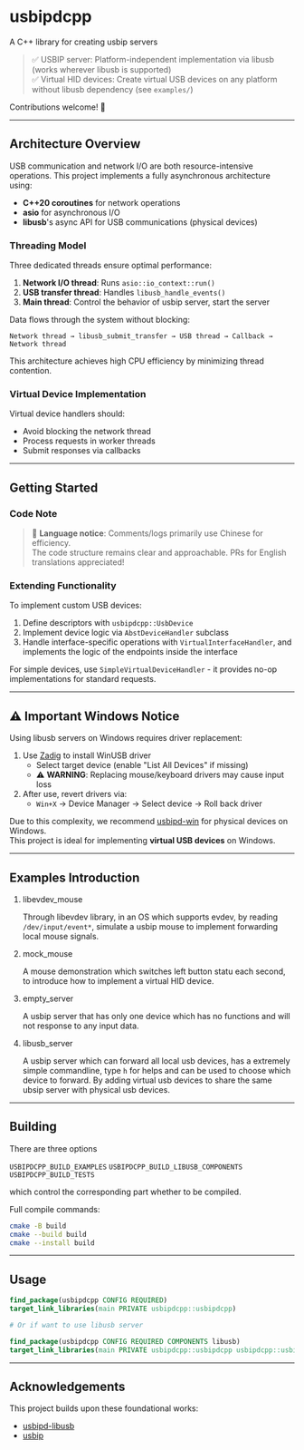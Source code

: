 # usbipdcpp

A C++ library for creating usbip servers

> ✅ USBIP server: Platform-independent implementation via libusb (works wherever libusb is supported)  
> ✅ Virtual HID devices: Create virtual USB devices on any platform without libusb dependency (see `examples/`)

Contributions welcome! 🚀

---

## Architecture Overview

USB communication and network I/O are both resource-intensive operations. This project implements a fully asynchronous architecture using:
- **C++20 coroutines** for network operations
- **asio** for asynchronous I/O
- **libusb**'s async API for USB communications (physical devices)

### Threading Model
Three dedicated threads ensure optimal performance:
1. **Network I/O thread**: Runs `asio::io_context::run()`
2. **USB transfer thread**: Handles `libusb_handle_events()`
3. **Main thread**: Control the behavior of usbip server, start the server

Data flows through the system without blocking:
```
Network thread → libusb_submit_transfer → USB thread → Callback → Network thread
```
This architecture achieves high CPU efficiency by minimizing thread contention.

### Virtual Device Implementation
Virtual device handlers should:
- Avoid blocking the network thread
- Process requests in worker threads
- Submit responses via callbacks

---

## Getting Started

### Code Note
> 📝 **Language notice**: Comments/logs primarily use Chinese for efficiency.  
> The code structure remains clear and approachable. PRs for English translations appreciated!

### Extending Functionality
To implement custom USB devices:
1. Define descriptors with `usbipdcpp::UsbDevice`
2. Implement device logic via `AbstDeviceHandler` subclass
3. Handle interface-specific operations with `VirtualInterfaceHandler`, and implements the logic of the endpoints inside the interface

For simple devices, use `SimpleVirtualDeviceHandler` - it provides no-op implementations for standard requests.

---

## ⚠️ Important Windows Notice

Using libusb servers on Windows requires driver replacement:
1. Use [Zadig](https://zadig.akeo.ie/) to install WinUSB driver
    - Select target device (enable "List All Devices" if missing)
    - ⚠️ **WARNING**: Replacing mouse/keyboard drivers may cause input loss
2. After use, revert drivers via:
    - `Win+X` → Device Manager → Select device → Roll back driver

Due to this complexity, we recommend [usbipd-win](https://github.com/dorssel/usbipd-win) for physical devices on Windows.  
This project is ideal for implementing **virtual USB devices** on Windows.

---

## Examples Introduction
1. libevdev_mouse
   
   Through libevdev library, in an OS which supports evdev, by reading `/dev/input/event*`, simulate a usbip mouse 
   to implement forwarding local mouse signals.
2. mock_mouse

   A mouse demonstration which switches left button statu each second, to introduce how to implement a virtual
   HID device.
3. empty_server

   A usbip server that has only one device which has no functions and will not response to any input data.
4. libusb_server

   A usbip server which can forward all local usb devices, has a extremely simple commandline, type `h` for helps 
   and can be used to choose which device to forward. By adding virtual usb devices to share the same ubsip server 
   with physical usb devices.

---

## Building

There are three options

`USBIPDCPP_BUILD_EXAMPLES`
`USBIPDCPP_BUILD_LIBUSB_COMPONENTS`
`USBIPDCPP_BUILD_TESTS`

which control the corresponding part whether to be compiled.

Full compile commands:
```bash
cmake -B build
cmake --build build
cmake --install build
```

---

## Usage
```cmake
find_package(usbipdcpp CONFIG REQUIRED)
target_link_libraries(main PRIVATE usbipdcpp::usbipdcpp)

# Or if want to use libusb server

find_package(usbipdcpp CONFIG REQUIRED COMPONENTS libusb)
target_link_libraries(main PRIVATE usbipdcpp::usbipdcpp usbipdcpp::usbipdcpp_libusb)
```

---

## Acknowledgements
This project builds upon these foundational works:
- [usbipd-libusb](https://github.com/raydudu/usbipd-libusb)
- [usbip](https://github.com/jiegec/usbip)  
